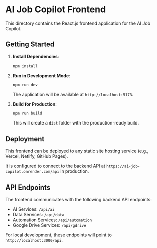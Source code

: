 # AI Job Copilot Frontend

This directory contains the React.js frontend application for the AI Job Copilot.

## Getting Started

1.  **Install Dependencies**:
    ```bash
    npm install
    ```

2.  **Run in Development Mode**:
    ```bash
    npm run dev
    ```
    The application will be available at `http://localhost:5173`.

3.  **Build for Production**:
    ```bash
    npm run build
    ```
    This will create a `dist` folder with the production-ready build.

## Deployment

This frontend can be deployed to any static site hosting service (e.g., Vercel, Netlify, GitHub Pages).

It is configured to connect to the backend API at `https://ai-job-copilot.onrender.com/api` in production.

## API Endpoints

The frontend communicates with the following backend API endpoints:
- AI Services: `/api/ai`
- Data Services: `/api/data`
- Automation Services: `/api/automation`
- Google Drive Services: `/api/gdrive`

For local development, these endpoints will point to `http://localhost:3000/api`.

